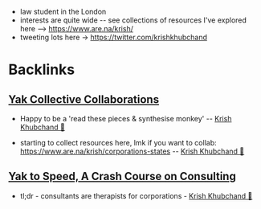 - law student in the London
- interests are quite wide -- see collections of resources I've explored here --> https://www.are.na/krish/
- tweeting lots here -> https://twitter.com/krishkhubchand

# Backlinks
## [Yak Collective Collaborations](<Yak Collective Collaborations.md>)
- Happy to be a 'read these pieces & synthesise monkey' -- [Krish Khubchand 🎈](<Krish Khubchand 🎈.md>)

- starting to collect resources here, lmk if you want to collab: https://www.are.na/krish/corporations-states -- [Krish Khubchand 🎈](<Krish Khubchand 🎈.md>)

## [Yak to Speed, A Crash Course on Consulting](<Yak to Speed, A Crash Course on Consulting.md>)
- tl;dr -  consultants are therapists for corporations - [Krish Khubchand 🎈](<Krish Khubchand 🎈.md>)

